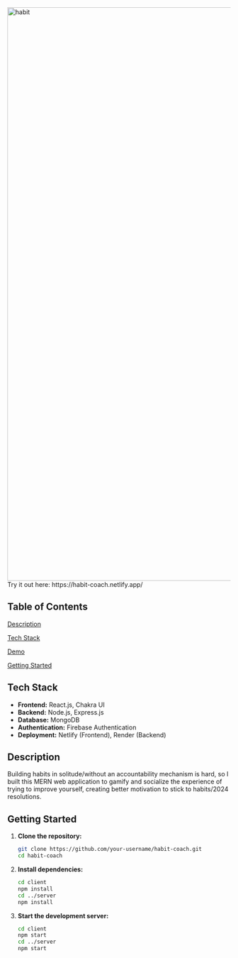 <img width="1293" alt="habit" src="https://github.com/ftrichardson/habit-coach/assets/141296571/a9da50d4-eeab-4ed2-870a-a8af2042a7b7">
Try it out here: https://habit-coach.netlify.app/

## Table of Contents
<p>
  <a href="#description">Description</a>
</p>
<p>
  <a href="#tech-stack">Tech Stack</a>
</p>
<p>
  <a href="#demo">Demo</a>
</p>
<p>
  <a href="#getting-started">Getting Started</a>
</p>

## Tech Stack

- **Frontend:** React.js, Chakra UI
- **Backend:** Node.js, Express.js
- **Database:** MongoDB
- **Authentication:** Firebase Authentication
- **Deployment:** Netlify (Frontend), Render (Backend)

## Description
Building habits in solitude/without an accountability mechanism is hard, so I built this MERN web application to gamify and socialize the experience of trying to improve yourself, creating better motivation to stick to habits/2024 resolutions.


## Getting Started

1. **Clone the repository:**

   ```bash
   git clone https://github.com/your-username/habit-coach.git
   cd habit-coach
   
2. **Install dependencies:**

   ```bash
   cd client
   npm install
   cd ../server
   npm install
   
3. **Start the development server:**

   ```bash
   cd client
   npm start
   cd ../server
   npm start
